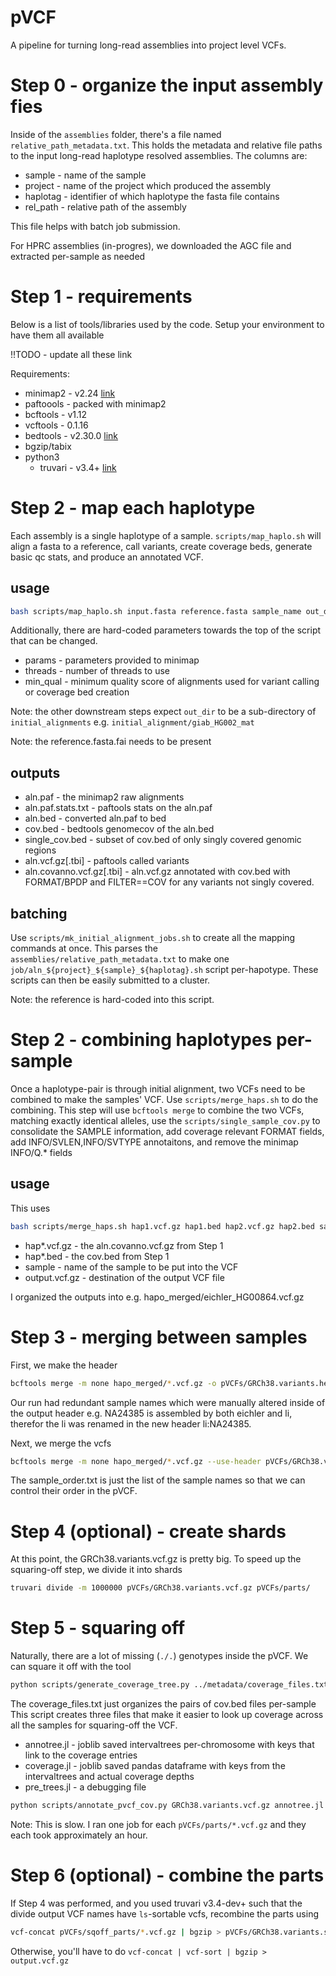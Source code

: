pVCF
====

A pipeline for turning long-read assemblies into project level VCFs.

# Step 0 - organize the input assembly fies

Inside of the `assemblies` folder, there's a file named `relative_path_metadata.txt`.
This holds the metadata and relative file paths to the input long-read haplotype resolved assemblies.
The columns are:
* sample - name of the sample
* project - name of the project which produced the assembly
* haplotag - identifier of which haplotype the fasta file contains
* rel_path - relative path of the assembly

This file helps with batch job submission.

For HPRC assemblies (in-progres), we downloaded the AGC file and extracted per-sample as needed

# Step 1 - requirements

Below is a list of tools/libraries used by the code. Setup your environment to have them all available 

!!TODO - update all these link

Requirements:
* minimap2 - v2.24 [link](https://github.com/lh3/minimap2)
* paftoools - packed with minimap2
* bcftools - v1.12
* vcftools - 0.1.16
* bedtools - v2.30.0 [link](https://github.com/arq5x/bedtools2)
* bgzip/tabix
* python3
  * truvari - v3.4+ [link](https://github.com/ACEnglish/truvari)

# Step 2 - map each haplotype

Each assembly is a single haplotype of a sample. `scripts/map_haplo.sh` will align a fasta to a reference, call
variants, create coverage beds, generate basic qc stats, and produce an annotated VCF.

usage
-----
```bash
bash scripts/map_haplo.sh input.fasta reference.fasta sample_name out_dir
```
Additionally, there are hard-coded parameters towards the top of the script that can be changed.
* params - parameters provided to minimap
* threads - number of threads to use
* min_qual - minimum quality score of alignments used for variant calling or coverage bed creation

Note: the other downstream steps expect `out_dir` to be a sub-directory of `initial_alignments` e.g.
`initial_alignment/giab_HG002_mat`

Note: the reference.fasta.fai needs to be present

outputs
-------
* aln.paf - the minimap2 raw alignments
* aln.paf.stats.txt  - paftools stats on the aln.paf
* aln.bed - converted aln.paf to bed
* cov.bed - bedtools genomecov of the aln.bed
* single_cov.bed - subset of cov.bed of only singly covered genomic regions
* aln.vcf.gz[.tbi] - paftools called variants
* aln.covanno.vcf.gz[.tbi] - aln.vcf.gz annotated with cov.bed with FORMAT/BPDP and FILTER==COV for any variants not
  singly covered.

batching
--------
Use `scripts/mk_initial_alignment_jobs.sh` to create all the mapping commands at once. This parses the
`assemblies/relative_path_metadata.txt` to make one `job/aln_${project}_${sample}_${haplotag}.sh` script
per-hapotype. These scripts can then be easily submitted to a cluster.

Note: the reference is hard-coded into this script.

# Step 2 - combining haplotypes per-sample

Once a haplotype-pair is through initial alignment, two VCFs need to be combined to make the samples' VCF. Use
`scripts/merge_haps.sh` to do the combining. This step will use `bcftools merge` to combine the two VCFs, matching
exactly identical alleles, use the `scripts/single_sample_cov.py` to consolidate the SAMPLE information, add coverage
relevant FORMAT fields, add INFO/SVLEN,INFO/SVTYPE annotaitons, and remove the minimap INFO/Q.\* fields

usage
-----
This uses
```bash
bash scripts/merge_haps.sh hap1.vcf.gz hap1.bed hap2.vcf.gz hap2.bed sample output.vcf.gz
```

* hap\*.vcf.gz - the aln.covanno.vcf.gz from Step 1
* hap\*.bed - the cov.bed from Step 1
* sample - name of the sample to be put into the VCF
* output.vcf.gz - destination of the output VCF file

I organized the outputs into e.g. hapo_merged/eichler_HG00864.vcf.gz

# Step 3 - merging between samples

First, we make the header
```bash
bcftools merge -m none hapo_merged/*.vcf.gz -o pVCFs/GRCh38.variants.header.vcf --print-header --force-samples
```
Our run had redundant sample names which were manually altered inside of the output header e.g. NA24385 is assembled by
both eichler and li, therefor the li was renamed in the new header li:NA24385.

Next, we merge the vcfs
```bash
bcftools merge -m none hapo_merged/*.vcf.gz --use-header pVCFs/GRCh38.variants.header.vcf | bcftools view -S pVCFs/sample_order.txt -o pVCFs/GRCh38.variants.vcf.gz -O z
```
The sample_order.txt is just the list of the sample names so that we can control their order in the pVCF.

# Step 4 (optional) - create shards
At this point, the GRCh38.variants.vcf.gz is pretty big. To speed up the squaring-off step, we divide it into shards

```bash
truvari divide -m 1000000 pVCFs/GRCh38.variants.vcf.gz pVCFs/parts/
```

# Step 5 - squaring off
Naturally, there are a lot of missing (`./.`) genotypes inside the pVCF. We can square it off with the tool

```bash
python scripts/generate_coverage_tree.py ../metadata/coverage_files.txt
```
The coverage_files.txt just organizes the pairs of cov.bed files per-sample
This script creates three files that make it easier to look up coverage across all the samples for squaring-off the VCF.
* annotree.jl - joblib saved intervaltrees per-chromosome with keys that link to the coverage entries
* coverage.jl - joblib saved pandas dataframe with keys from the intervaltrees and actual coverage depths
* pre_trees.jl - a debugging file

```bash
python scripts/annotate_pvcf_cov.py GRCh38.variants.vcf.gz annotree.jl coverage.jl | bgzip > GRCh38.variants.sqoff.vcf.gz
```

Note: This is slow. I ran one job for each `pVCFs/parts/*.vcf.gz` and they each took approximately an hour.

# Step 6 (optional) - combine the parts
If Step 4 was performed, and you used truvari v3.4-dev+ such that the divide output VCF names have `ls`-sortable vcfs,
recombine the parts using
```bash
vcf-concat pVCFs/sqoff_parts/*.vcf.gz | bgzip > pVCFs/GRCh38.variants.squareoff.vcf.gz
```

Otherwise, you'll have to do `vcf-concat | vcf-sort | bgzip > output.vcf.gz`
